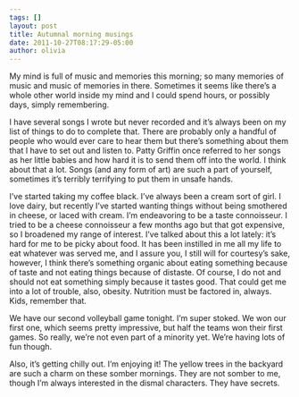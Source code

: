 ```yaml
---
tags: []
layout: post
title: Autumnal morning musings
date: 2011-10-27T08:17:29-05:00
author: olivia
---
```


My mind is full of music and memories this morning; so many memories of music and music of memories in there. Sometimes it seems like there’s a whole other world inside my mind and I could spend hours, or possibly days, simply remembering.

I have several songs I wrote but never recorded and it’s always been on my list of things to do to complete that. There are probably only a handful of people who would ever care to hear them but there’s something about them that I have to set out and listen to. Patty Griffin once referred to her songs as her little babies and how hard it is to send them off into the world. I think about that a lot. Songs (and any form of art) are such a part of yourself, sometimes it’s terribly terrifying to put them in unsafe hands.

I’ve started taking my coffee black. I’ve always been a cream sort of girl. I love dairy, but recently I’ve started wanting things without being smothered in cheese, or laced with cream. I’m endeavoring to be a taste connoisseur. I tried to be a cheese connoisseur a few months ago but that got expensive, so I broadened my range of interest. I’ve talked about this a lot lately: it’s hard for me to be picky about food. It has been instilled in me all my life to eat whatever was served me, and I assure you, I still will for courtesy’s sake, however, I think there’s something organic about eating something because of taste and not eating things because of distaste. Of course, I do not and should not eat something simply because it tastes good. That could get me into a lot of trouble, also, obesity. Nutrition must be factored in, always. Kids, remember that.

We have our second volleyball game tonight. I’m super stoked. We won our first one, which seems pretty impressive, but half the teams won their first games. So really, we’re not even part of a minority yet. We’re having lots of fun though.

Also, it’s getting chilly out. I’m enjoying it! The yellow trees in the backyard are such a charm on these somber mornings. They are not somber to me, though I’m always interested in the dismal characters. They have secrets.
